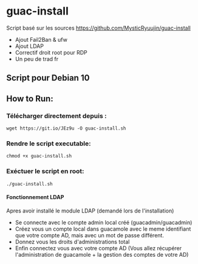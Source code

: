 # guac-install
Script basé sur les sources https://github.com/MysticRyuujin/guac-install
 - Ajout Fail2Ban & ufw
 - Ajout LDAP
 - Correctif droit root pour RDP
 - Un peu de trad fr

## Script pour Debian 10

## How to Run:

### Télécharger directement depuis :

`wget https://git.io/JEz9u -O guac-install.sh`

### Rendre le script executable:

`chmod +x guac-install.sh`

### Exéctuer le script en root:

`./guac-install.sh`


#### Fonctionnement LDAP ####

Apres avoir installé le module LDAP (demandé lors de l'installation) 
- Se connecte avec le compte admin local créé (guacadmin/guacadmin)
- Créez vous un compte local dans guacamole avec le meme identifiant que votre compte AD, mais avec un mot de passe différent.
- Donnez vous les droits d'administrations total
- Enfin connectez vous avec votre compte AD (Vous allez récupérer l'administration de guacamole + la gestion des comptes de votre AD)

